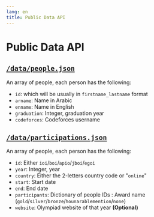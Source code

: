 ```yaml
---
lang: en
title: Public Data API
---
```

# Public Data API

## [`/data/people.json`](/data/people.json)
An array of people, each person has the following:
- `id`: which will be usually in `firstname_lastname` format
- `arname`: Name in Arabic
- `enname`: Name in English 
- `graduation`: Integer, graduation year
- `codeforces`: Codeforces username

## [`/data/participations.json`](/data/participations.json)
An array of people, each person has the following:
- `id`: Either `ioi`/`boi`/`apio`/`jboi`/`egoi`
- `year`: Integer, year
- `country`: Either the 2-letters country code or "`online`"
- `start`: Start date
- `end`: End date
- `participants`: Dictionary of people IDs : Award name (`gold`/`silver`/`bronze`/`hounarablemention`/`none`)
- `website`: Olympiad website of that year **(Optional)**